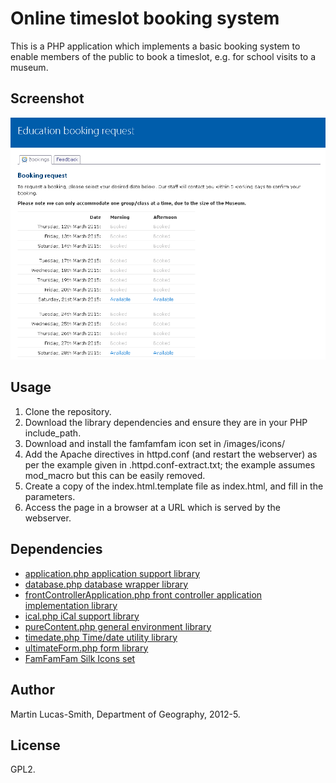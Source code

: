 Online timeslot booking system
==============================

This is a PHP application which implements a basic booking system to enable members of the public to book a timeslot, e.g. for school visits to a museum.


Screenshot
----------

![Screenshot](screenshot.png)


Usage
-----

1. Clone the repository.
2. Download the library dependencies and ensure they are in your PHP include_path.
3. Download and install the famfamfam icon set in /images/icons/
4. Add the Apache directives in httpd.conf (and restart the webserver) as per the example given in .httpd.conf-extract.txt; the example assumes mod_macro but this can be easily removed.
5. Create a copy of the index.html.template file as index.html, and fill in the parameters.
6. Access the page in a browser at a URL which is served by the webserver.


Dependencies
------------

* [application.php application support library](http://download.geog.cam.ac.uk/projects/application/)
* [database.php database wrapper library](http://download.geog.cam.ac.uk/projects/database/)
* [frontControllerApplication.php front controller application implementation library](http://download.geog.cam.ac.uk/projects/frontcontrollerapplication/)
* [ical.php iCal support library](http://download.geog.cam.ac.uk/projects/ical/)
* [pureContent.php general environment library](http://download.geog.cam.ac.uk/projects/purecontent/)
* [timedate.php Time/date utility library](http://download.geog.cam.ac.uk/projects/timedate/)
* [ultimateForm.php form library](http://download.geog.cam.ac.uk/projects/ultimateform/)
* [FamFamFam Silk Icons set](http://www.famfamfam.com/lab/icons/silk/)


Author
------

Martin Lucas-Smith, Department of Geography, 2012-5.


License
-------

GPL2.

